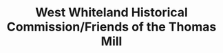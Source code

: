---
layout: repo
title: "West Whiteland Historical Commission/Friends of the Thomas Mill"
id: 13590
permalink: repos/13590/
---